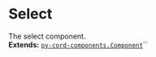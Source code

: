 # Select

The select component.\
**Extends:** [`py-cord-components.Component`](../componentmessage.md)``
